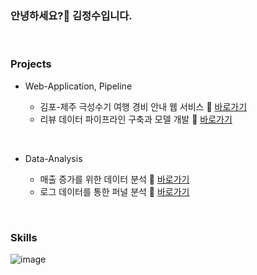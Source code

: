 ### 안녕하세요?👋 김정수입니다.

<br>

### Projects

* Web-Application, Pipeline
  
  - 김포-제주 극성수기 여행 경비 안내 웹 서비스 🔗 [바로가기](https://github.com/KIMJEONGSU/travel_web)
  - 리뷰 데이터 파이프라인 구축과 모델 개발 🔗 [바로가기](https://github.com/KIMJEONGSU/musinsa_pipeline)

<br>

* Data-Analysis
  
  - 매출 증가를 위한 데이터 분석 🔗 [바로가기](https://github.com/KIMJEONGSU/ecommerce)
  - 로그 데이터를 통한 퍼널 분석 🔗 [바로가기](https://github.com/KIMJEONGSU/logs)

<br>

### Skills 
![image](https://github.com/KIMJEONGSU/KIMJEONGSU/assets/23291338/f9721768-aaf4-44a0-bb98-610f75e6982f)





<!--https://simpleicons.org/?q=flask-->

